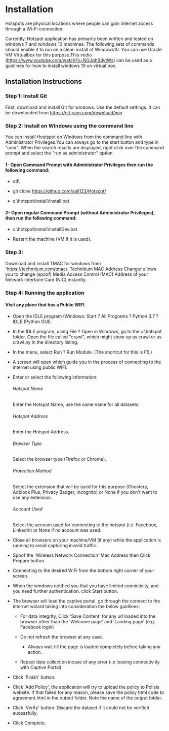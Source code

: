 # Installation
Hotspots are physical locations where people can gain internet access through a Wi-Fi connection.

Currently, Hotspot application has primarily been written and tested on windows 7 and windows 10 machines. The following sets of commands should enable it to run on a clean install of Windows10. You can use Oracle VM Virtualbox for this purpose.This vedio (https://www.youtube.com/watch?v=NGJqhSdytWs) can be used as a guidlines for how to install windows 10 on virtual box.




## Installation Instructions


### Step 1: Install Git

First, download and install Git for windows. Use the default settings. It can be downloaded from https://git-scm.com/download/win


### Step 2: Install on Windows using the command line

You can install Hostspot on Windows from the command line with Administrator Privileges.You can always go to the start button and type in "cmd". When the search results are displayed, right click over the command prompt and select the "run as administrator" option. 



#### 1- Open  Command Prompt with Administrator Privileges then run the following command: 


- cd\


- git clone https://github.com/sali123/Hotspot/



- c:\hotspot\install\install.bat 


#### 2- Open  regular Command Prompt (without Administrator Privileges), then run the following command:  

- c:\hotspot\install\installDev.bat 

- Restart the machine (VM if it is used).


### Step 3: 

Download and install TMAC for windows  from 'https://technitium.com/tmac/. Technitium MAC Address Changer allows you to change (spoof) Media Access Control (MAC) Address of your Network Interface Card (NIC) instantly.


### Step 4: Running the application

####  Visit any place that has a Public WIFI.


- Open the IDLE program (Windows: Start ? All Programs ? Python 3.7 ? IDLE (Python GUI).

- In the IDLE program, using File ? Open in Windows, go to the c:\hotspot folder. Open the file called "crawl", which might show up as crawl or as crawl.py in the directory listing.


- In the menu, select Run ? Run Module. (The shortcut for this is F5.)


- A screen will open which guide you in the process of connecting to the internet using public WIFI. 

- Enter or select the following information:

	###### Hotspot Name
	Enter the Hotspot Name, use the same name for all datasets.

	###### Hotspot Address
	Enter the Hotspot Address.

	###### Browser Type
	Select the browser type (Firefox or Chrome).

	###### Protection Method
	Select the extension that will be used for this purpose (Ghostery, Adblock Plus, Privacy Badger, Incognito) or None if you don't want to use any extension.

	###### Account Used
	Select the account used for connecting to the hotspot (i.e. Faceboox, LinkedIn) or None if no account was used. 


- Close all browsers on your machine/VM (if any) while the application is running to avoid capturing invalid traffic.

- Spoof the 'Wireless Network Connection' Mac Address then Click Prepare button.

- Connecting to the desired WiFi from the bottom right corner of your screen.

- When the windows notified you that you have limited connictivity, and you need further authentication. click Start button.

- The browser will load the captive portal. go through the  connect to the internet wizard taking into consideration the below guidlines:

	 * For data integrity, Click 'Save Content' for any url loaded into the browser other than the 'Welcome page' and 'Landing page' (e.g. Facebook login)
	 * Do not refresh the browser at any case.

         * Always wait till the page is loaded completely before taking any action.

	 * Repeat data collection incase of any error (i.e loosing connectivitiy with Captive Portal)

- Click 'Finish' button.

- Click 'Add Policy', the application will try to upload the policy to Polisis website. If that failed for any reason, please save the policy html code to agreement.html in the output folder. Note the name of the output folder.

- Click 'Verify' button. Discard the dataset if it could not be verified sucessfully.


- Click Complete.





